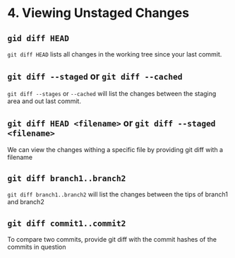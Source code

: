 # 4. Viewing Unstaged Changes

## `gid diff HEAD`

`git diff HEAD` lists all changes in the working tree since your last commit.

## `git diff --staged` or `git diff --cached`

`git diff --stages` or `--cached` will list the changes between the staging area and out last commit.

## `git diff HEAD <filename>` or `git diff --staged <filename>`

We can view the changes withing a specific file by providing git diff with a filename

## `git diff branch1..branch2`

`git diff branch1..branch2` will list the changes between the tips of branch1 and branch2

## `git diff commit1..commit2`

To compare two commits, provide git diff with the commit hashes of the commits in question
